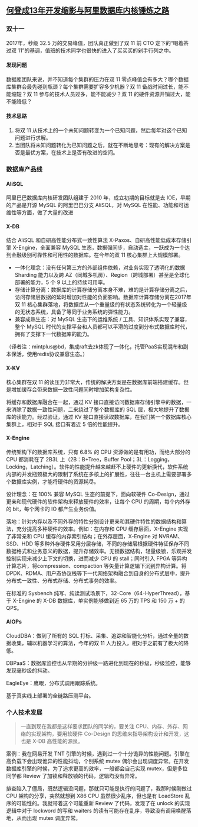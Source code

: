 ## [何登成13年开发缩影与阿里数据库内核锤炼之路](https://mp.weixin.qq.com/s/nRq7MVPZfjtj3-T_KZOlEg)

### 双十一
2017年，秒级 32.5 万的交易峰值，团队真正做到了双 11 前 CTO 定下的“喝着茶过双 11”的基调，值班的技术同学也很快的进入了买买买的剁手行列之中。

#### 发现问题
数据库团队来说，并不知道每个集群的压力在双 11 零点峰值会有多大？哪个数据库集群会最先碰到瓶颈？每个集群需要扩容多少机器？双 11 备战时间过长，能不能缩短？双 11 参与的技术人员过多，能不能减少？双 11 的硬件资源开销过大，能不能降低？

#### 技术思路
1. 将双 11 从技术上的一个未知问题转变为一个已知问题，然后每年对这个已知问题进行求解。
2. 当团队将未知问题转化为已知问题之后，就在不断地思考：现有的解决方案是否是最优方案，在技术上是否有改进的空间。

### 数据库产品线
#### AliSQL
阿里巴巴数据库内核研发团队组建于 2010 年，成立初期的目标就是去 IOE，早期的产品是开源 MySQL 的阿里巴巴分支 AliSQL，对 MySQL 在性能、功能和可运维性等方面，做了大量的改进

#### X-DB
结合 AliSQL 和自研高性能分布式一致性算法 X-Paxos、自研高性能低成本存储引擎 X-Engine，全面兼容 MySQL 生态，数据强同步，自动选主，一跃成为一个达到金融级别可靠性和可用性的数据库。在今年的双 11 核心集群上大规模部署。

* 一体化理念：没有任何第三方的外部组件依赖，对业务实现了透明化的数据 Sharding 能力以及跨 AZ（同城多机房）、Region（跨城部署）甚至是全球化部署的能力，5 个 9 以上的持续可用率。
* 存储计算分离：数据库的计算存储分离本身不难，难的是计算存储分离之后，访问存储层数据的延时增加对性能的负面影响。数据库计算存储分离在2017年双 11 核心集群落地，将数据库从一个重量级的有状态系统转化为一个轻量级的无状态系统，具备了等同于业务系统的弹性能力。
* 兼容成熟生态：对 MySQL 生态下的运维系统 / 工具、知识体系实现了兼容，整个 MySQL 时代的支撑平台和人员都可以平滑的过度到分布式数据库时代，拥有了支撑下一代数据库的能力。

（译者注：mintplus@bd，集成raft去zk体现了一体化，托管PaaS实现混布和副本保活，使用redis协议兼容生态。）

#### X-KV
核心集群在双 11 的读压力非常大，传统的解决方案是在数据库前端搭建缓存。但是增加缓存会带来数据一致性问题同时增加架构复杂性。

将缓存和数据库融合在一起，通过 KV 接口直接访问数据库存储引擎中的数据，一来消除了数据一致性问题，二来绕过了整个数据库的 SQL 层，极大地提升了数据库的读能力。经过验证，通过 KV 接口直接读取数据库，在我们某一个数据库核心集群上，相对于 SQL 接口有着近 5 倍的性能提升。

#### X-Engine
传统架构下的数据库系统，只有 6.8% 的 CPU 资源做的是有用功，而绝大部分的 CPU 都消耗在了 2B3L 上（2B：B+Tree，Buffer Pool；3L：Logging，Locking，Latching）。软件的性能提升越来越赶不上硬件的更新换代，软件系统内部的并发瓶颈极大的限制了系统在多核上的扩展性，往往一台主机上需要部署多个数据库实例，才能将硬件的资源耗尽。

设计理念：在 100% 兼容 MySQL 生态的前提下，面向软硬件 Co-Design，通过更亲和现代硬件的软件架构来释放硬件的效率，让每个 CPU 的周期，每个内外存的 bit，每个网卡的 IO 都产生业务价值。

落地：针对内存以及不同外存的特性分别设计更亲和其硬件特性的数据结构和算法，充分提高多种硬件的效率。例如：在内存和 CPU 缓存层面，X-Engine 实现了非常亲和 CPU 缓存的内存索引结构；在外存层面，X-Engine 对 NVRAM、SSD、HDD 等多种外存硬件采用分层存储，不同的存储层根据硬件特征保存不同数据格式和业务意义的数据，提升存储效率。无锁数据结构，轻量级锁，乐观并发控制实现来减少上下文的切换，进而减少 CPU 的 stall；同时引入 FPGA 等异构计算芯片，将compression、compaction 等矢量计算逻辑下沉到异构计算。将 DPDK、RDMA、用户态协议栈等下一代网络架构融合到自身的分布式层中，提升分布式一致性、分布式存储、分布式事务的效率。

在标准的 Sysbench 纯写、纯读测试场景下，32-Core（64-HyperThread），基于 X-Engine 的 X-DB 数据库，单实例能够做到近 65 万的 TPS 和 150 万 + 的 QPS。

#### AIOPs
CloudDBA：做到了所有的 SQL 打标、采集、追踪和智能化分析，通过全量的数据收集，辅以机器学习的算法，今年的双 11 人力投入，相对于之前有了极大的降低。

DBPaaS：数据库监控也从早期的分钟级一路进化到现在的秒级，秒级监控，能够发现毫秒级的抖动。

EagleEye：鹰眼，分布式调用跟踪系统。

基于真实线上部署的全链路压测平台。

### 个人技术发展
>一直到现在我都是这样要求团队的同学的，要关注 CPU、内存、外存、网络的实现架构，要用软硬件 Co-Design 的思维来指导架构设计和开发，这也是 X-DB 高性能的源泉。

案例：我在网易开发 TNT 引擎的时候，遇到过一个十分诡异的性能问题。引擎在高负载下会出现诡异的性能抖动，个别系统 mutex 偶尔会出现调度异常。在开发数据库引擎的时候，为了追求更高的效率，一般都会自己实现 mutex，但是多位同学都 Review 了加锁和释放锁的代码，逻辑均没有异常。

排查陷入了僵局，既然逻辑没问题，那就只可能是执行的问题了，我那时候刚做过 CPU 架构的分享，突然就想到 X86 CPU 虽然很少乱序，但也是有 LoadStore 乱序的可能性的。我就带着这个可能重新 Review 了代码，发现了在 unlock 的实现逻辑中对于 lockword 的写和 waiters 的读有可能存在乱序，导致没有调用唤醒落地，从而出现 mutex 调度异常。